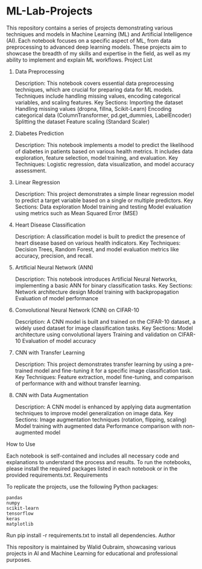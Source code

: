 # ML-Lab-Projects

This repository contains a series of projects demonstrating various techniques and models in Machine Learning (ML) and Artificial Intelligence (AI). Each notebook focuses on a specific aspect of ML, from data preprocessing to advanced deep learning models. These projects aim to showcase the breadth of my skills and expertise in the field, as well as my ability to implement and explain ML workflows.
Project List
1. Data Preprocessing

    Description: This notebook covers essential data preprocessing techniques, which are crucial for preparing data for ML models. Techniques include handling missing values, encoding categorical variables, and scaling features.
    Key Sections:
        Importing the dataset
        Handling missing values (dropna, fillna, Scikit-Learn)
        Encoding categorical data (ColumnTransformer, pd.get_dummies, LabelEncoder)
        Splitting the dataset
        Feature scaling (Standard Scaler)

2. Diabetes Prediction

    Description: This notebook implements a model to predict the likelihood of diabetes in patients based on various health metrics. It includes data exploration, feature selection, model training, and evaluation.
    Key Techniques: Logistic regression, data visualization, and model accuracy assessment.

3. Linear Regression

    Description: This project demonstrates a simple linear regression model to predict a target variable based on a single or multiple predictors.
    Key Sections:
        Data exploration
        Model training and testing
        Model evaluation using metrics such as Mean Squared Error (MSE)

4. Heart Disease Classification

    Description: A classification model is built to predict the presence of heart disease based on various health indicators.
    Key Techniques: Decision Trees, Random Forest, and model evaluation metrics like accuracy, precision, and recall.

5. Artificial Neural Network (ANN)

    Description: This notebook introduces Artificial Neural Networks, implementing a basic ANN for binary classification tasks.
    Key Sections:
        Network architecture design
        Model training with backpropagation
        Evaluation of model performance

6. Convolutional Neural Network (CNN) on CIFAR-10

    Description: A CNN model is built and trained on the CIFAR-10 dataset, a widely used dataset for image classification tasks.
    Key Sections:
        Model architecture using convolutional layers
        Training and validation on CIFAR-10
        Evaluation of model accuracy

7. CNN with Transfer Learning

    Description: This project demonstrates transfer learning by using a pre-trained model and fine-tuning it for a specific image classification task.
    Key Techniques: Feature extraction, model fine-tuning, and comparison of performance with and without transfer learning.

8. CNN with Data Augmentation

    Description: A CNN model is enhanced by applying data augmentation techniques to improve model generalization on image data.
    Key Sections:
        Image augmentation techniques (rotation, flipping, scaling)
        Model training with augmented data
        Performance comparison with non-augmented model

How to Use

Each notebook is self-contained and includes all necessary code and explanations to understand the process and results. To run the notebooks, please install the required packages listed in each notebook or in the provided requirements.txt.
Requirements

To replicate the projects, use the following Python packages:

    pandas
    numpy
    scikit-learn
    tensorflow
    keras
    matplotlib

Run pip install -r requirements.txt to install all dependencies.
Author

This repository is maintained by Walid Oubraim, showcasing various projects in AI and Machine Learning for educational and professional purposes.
